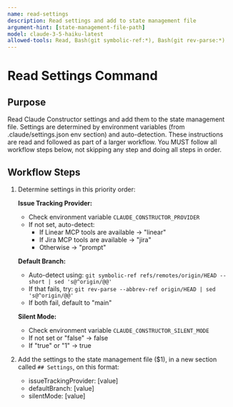 ```yaml
---
name: read-settings
description: Read settings and add to state management file
argument-hint: [state-management-file-path]
model: claude-3-5-haiku-latest
allowed-tools: Read, Bash(git symbolic-ref:*), Bash(git rev-parse:*)
---
```


# Read Settings Command

## Purpose

Read Claude Constructor settings and add them to the state management file.
Settings are determined by environment variables (from .claude/settings.json env section) and auto-detection.
These instructions are read and followed as part of a larger workflow.
You MUST follow all workflow steps below, not skipping any step and doing all steps in order.

## Workflow Steps

1. Determine settings in this priority order:

   **Issue Tracking Provider:**
   - Check environment variable `CLAUDE_CONSTRUCTOR_PROVIDER`
   - If not set, auto-detect:
     - If Linear MCP tools are available → "linear"
     - If Jira MCP tools are available → "jira"
     - Otherwise → "prompt"

   **Default Branch:**
   - Auto-detect using: `git symbolic-ref refs/remotes/origin/HEAD --short | sed 's@^origin/@@'`
   - If that fails, try: `git rev-parse --abbrev-ref origin/HEAD | sed 's@^origin/@@'`
   - If both fail, default to "main"

   **Silent Mode:**
   - Check environment variable `CLAUDE_CONSTRUCTOR_SILENT_MODE`
   - If not set or "false" → false
   - If "true" or "1" → true

2. Add the settings to the state management file ($1), in a new section called `## Settings`, on this format:
   - issueTrackingProvider: [value]
   - defaultBranch: [value]
   - silentMode: [value]